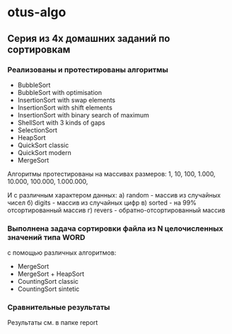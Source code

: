 # otus-algo

## Серия из 4х домашних заданий по сортировкам

### Реализованы и протестированы алгоритмы

- BubbleSort
- BubbleSort with optimisation
- InsertionSort with swap elements
- InsertionSort with shift elements
- InsertionSort with binary search of maximum
- ShellSort with 3 kinds of gaps
- SelectionSort
- HeapSort
- QuickSort classic
- QuickSort modern
- MergeSort

Алгоритмы протестированы  на массивах размеров:
1, 10, 100, 1.000, 10.000, 100.000, 1.000.000, 

И с различным характером данных:
а) random - массив из случайных чисел 
б) digits - массив из случайных цифр
в) sorted - на 99% отсортированный массив
г) revers - обратно-отсортированный массив

### Выполнена задача сортировки файла из N целочисленных значений типа WORD
c помощью различных алгоритмов:

- MergeSort
- MergeSort + HeapSort
- CountingSort classic
- CountingSort sintetic

### Сравнительные результаты
 
 Результаты см. в папке report
